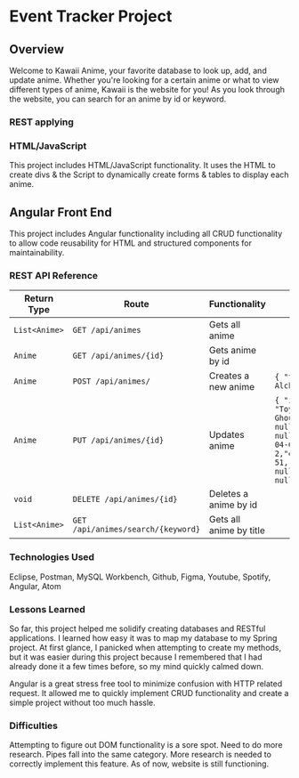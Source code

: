 # Event Tracker Project

## Overview
Welcome to Kawaii Anime, your favorite database to look up, add, and update anime.
Whether you're looking for a certain anime or what to view different types of anime, Kawaii is the website for you! As you look through the website, you can search for an anime by id or keyword.

### REST applying

### HTML/JavaScript
This project includes HTML/JavaScript functionality. It uses the HTML to create divs & the Script to dynamically create forms & tables to display each anime.

## Angular Front End

This project includes Angular functionality including all CRUD functionality to allow code reusability for HTML and structured components for maintainability.

### REST API Reference
|Return Type | Route | Functionality |JSON|
|------------|-------|---------------|----|
|`List<Anime>` | `GET /api/animes`| Gets all anime| |
|`Anime`       | `GET /api/animes/{id}` | Gets anime by id| |
|`Anime`       | `POST /api/animes/` | Creates a new anime| `{ "title": "Fullmetal Alchemist 2"}`|
|`Anime`       | `PUT /api/animes/{id}`| Updates anime |`{ "id": 5,  "title": "Toyko Ghoul","description": null,"imageUrl": null, "aired": "2015-04-04", "seasons": 2,"episodes": 51,"trailerUrl": null,"soundtrackUrl": null}` |
|`void`        |`DELETE /api/animes/{id}`| Deletes a anime by id|
|`List<Anime>`| `GET /api/animes/search/{keyword}`| Gets all anime by title|

### Technologies Used
Eclipse, Postman, MySQL Workbench, Github, Figma, Youtube, Spotify, Angular, Atom
### Lessons Learned
So far, this project helped me solidify creating databases and RESTful applications. I learned how easy it was to map my database to my Spring project. At first glance, I panicked when attempting to create my methods, but it was easier during this project because I remembered that I had already done it a few times before, so my mind quickly calmed down.

Angular is a great stress free tool to minimize confusion with HTTP related request. It allowed me to quickly implement CRUD functionality and create a simple project without too much hassle.

### Difficulties
Attempting to figure out DOM functionality is a sore spot. Need to do more research.
Pipes fall into the same category. More research is needed to correctly implement this feature. As of now, website is still functioning.
